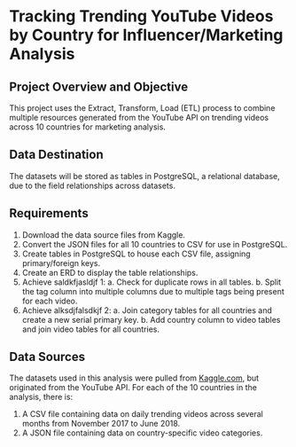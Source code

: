 # Tracking Trending YouTube Videos by Country for Influencer/Marketing Analysis

## Project Overview and Objective
This project uses the Extract, Transform, Load (ETL) process to combine multiple resources generated from the YouTube API on trending videos across 10 countries for marketing analysis.

## Data Destination
The datasets will be stored as tables in PostgreSQL, a relational database, due to the field relationships across datasets.

## Requirements
1. Download the data source files from Kaggle.
2. Convert the JSON files for all 10 countries to CSV for use in PostgreSQL.
3. Create tables in PostgreSQL to house each CSV file, assigning primary/foreign keys.
4. Create an ERD to display the table relationships.
5. Achieve saldkfjasldjf 1:
a. Check for duplicate rows in all tables.
b. Split the tag column into multiple columns due to multiple tags being present for each video.
6. Achieve alksdjfalsdkjf 2:
a. Join category tables for all countries and create a new serial primary key.
b. Add country column to video tables and join video tables for all countries.

## Data Sources
The datasets used in this analysis were pulled from [Kaggle.com](https://www.kaggle.com/datasnaek/youtube-new), but originated from the YouTube API. For each of the 10 countries in the analysis, there is:
1. A CSV file containing data on daily trending videos across several months from November 2017 to June 2018.
2. A JSON file containing data on country-specific video categories.

